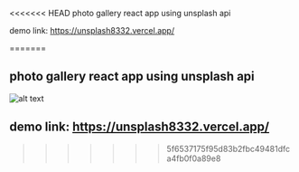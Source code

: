 <<<<<<< HEAD
photo gallery react app using unsplash api



demo link: https://unsplash8332.vercel.app/

=======
## photo gallery react app using unsplash api 


![alt text](https://scontent.fixc4-1.fna.fbcdn.net/v/t1.0-9/118852462_952383718574281_3947575317602755467_o.jpg?_nc_cat=108&_nc_sid=730e14&_nc_ohc=nCHe4Wj0TJ4AX8ZKs3K&_nc_ht=scontent.fixc4-1.fna&oh=59af11219eab1eae4703ad813e4147ea&oe=5F7E4DEE)

## demo link: https://unsplash8332.vercel.app/
>>>>>>> 5f6537175f95d83b2fbc49481dfca4fb0f0a89e8
